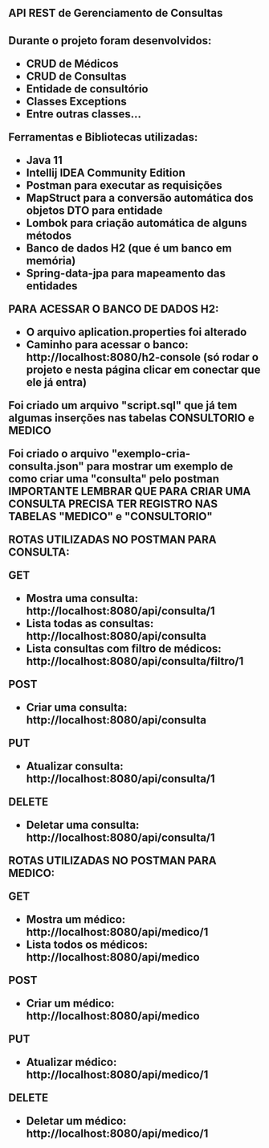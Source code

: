 <h2>API REST de Gerenciamento de Consultas<h2>

Durante o projeto foram desenvolvidos:

* CRUD de Médicos
* CRUD de Consultas
* Entidade de consultório
* Classes Exceptions
* Entre outras classes...



Ferramentas e Bibliotecas utilizadas:

* Java 11
* Intellij IDEA Community Edition
* Postman para executar as requisições
* MapStruct para a conversão automática dos objetos DTO para entidade
* Lombok para criação automática de alguns métodos
* Banco de dados H2 (que é um banco em memória)
* Spring-data-jpa para mapeamento das entidades



PARA ACESSAR O BANCO DE DADOS H2:

* O arquivo aplication.properties foi alterado
* Caminho para acessar o banco: http://localhost:8080/h2-console (só rodar o projeto e nesta página clicar em conectar que ele já entra)



Foi criado um arquivo "script.sql" que já tem algumas inserções nas tabelas CONSULTORIO e MEDICO

Foi criado o arquivo "exemplo-cria-consulta.json" para mostrar um exemplo de como criar uma "consulta" pelo postman 
IMPORTANTE LEMBRAR QUE PARA CRIAR UMA CONSULTA PRECISA TER REGISTRO NAS TABELAS "MEDICO" e "CONSULTORIO"


ROTAS UTILIZADAS NO POSTMAN PARA CONSULTA: 

GET

* Mostra uma consulta: http://localhost:8080/api/consulta/1
* Lista todas as consultas: http://localhost:8080/api/consulta
* Lista consultas com filtro de médicos: http://localhost:8080/api/consulta/filtro/1

POST

* Criar uma consulta: http://localhost:8080/api/consulta

PUT

* Atualizar consulta: http://localhost:8080/api/consulta/1

DELETE

* Deletar uma consulta: http://localhost:8080/api/consulta/1




ROTAS UTILIZADAS NO POSTMAN PARA MEDICO: 

GET

* Mostra um médico: http://localhost:8080/api/medico/1
* Lista todos os médicos: http://localhost:8080/api/medico

POST

* Criar um médico: http://localhost:8080/api/medico

PUT

* Atualizar médico: http://localhost:8080/api/medico/1

DELETE

* Deletar um médico: http://localhost:8080/api/medico/1